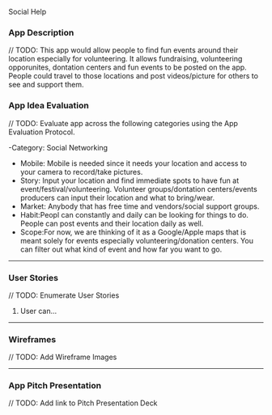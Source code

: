 Social Help

### App Description
// TODO: This app would allow people to find fun events around their location especially for volunteering. It allows fundraising, volunteering opporunites, dontation centers and fun events to be posted on the app. People could travel to those locations and post videos/picture for others to see and support them.

### App Idea Evaluation
// TODO: Evaluate app across the following categories using the App Evaluation Protocol.

-Category: Social Networking
- Mobile: Mobile is needed since it needs your location and access to your camera to record/take pictures.
- Story: Input your location and find immediate spots to have fun at event/festival/volunteering. Volunteer groups/dontation centers/events producers can input their location and what to bring/wear.
- Market: Anybody that has free time and vendors/social support groups.
- Habit:Peopl can constantly and daily can be looking for things to do. People can post events and their location daily as well.
- Scope:For now, we are thinking of it as a Google/Apple maps that is meant solely for events especially volunteering/donation centers. You can filter out what kind of event and how far you want to go. 

---

### User Stories
// TODO: Enumerate User Stories
1. User can...

---

### Wireframes
// TODO: Add Wireframe Images

---

### App Pitch Presentation
// TODO: Add link to Pitch Presentation Deck
